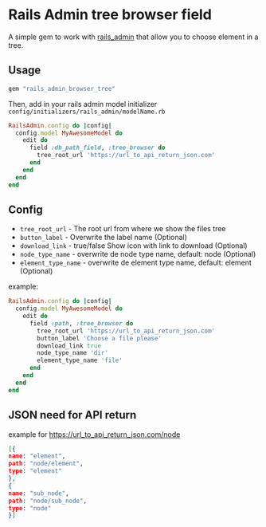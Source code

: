 
# Rails Admin tree browser field

A simple gem to work with [rails_admin](https://github.com/sferik/rails_admin) that allow you to choose element in a tree.

## Usage


```ruby
gem "rails_admin_browser_tree"
```

Then, add in your rails admin model initializer<br/>
``` config/initializers/rails_admin/modelName.rb ```

```ruby
RailsAdmin.config do |config|
  config.model MyAwesomeModel do
    edit do
      field :db_path_field, :tree_browser do
        tree_root_url 'https://url_to_api_return_json.com'
      end
    end
  end
end
```

## Config

- `tree_root_url` - The root url from where we show the files tree
- `button_label` - Overwrite the label name (Optional)
- `download_link` - true/false Show icon with link to download (Optional)
- `node_type_name` - overwrite de node type name, default: node (Optional)
- `element_type_name` - overwrite de element type name, default: element (Optional)

example:

```ruby
RailsAdmin.config do |config|
  config.model MyAwesomeModel do
    edit do
      field :path, :tree_browser do
        tree_root_url 'https://url_to_api_return_json.com'
        button_label 'Choose a file please'
        download_link true
        node_type_name 'dir'
        element_type_name 'file'
      end
    end
  end
end
```
## JSON need for API return

example for https://url_to_api_return_json.com/node

```json
[{
name: "element",
path: "node/element",
type: "element"
},
{
name: "sub_node",
path: "node/sub_node",
type: "node"
}]
```

